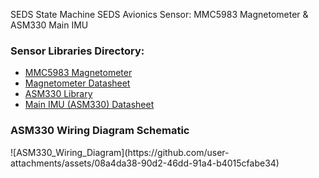 SEDS State Machine
SEDS Avionics Sensor: MMC5983 Magnetometer & ASM330 Main IMU

<h3>Sensor Libraries Directory:</h3>
<ul>
  <li><a href="https://github.com/sparkfun/SparkFun_MMC5983MA_Magnetometer_Arduino_Library/tree/main" target="_blank">MMC5983 Magnetometer</a></li>
  <li><a href="https://www.memsic.com/Public/Uploads/uploadfile/files/20220119/MMC5983MADatasheetRevA.pdf">Magnetometer Datasheet</a></li>
  <li><a href="https://github.com/stm32duino/ASM330LHH/tree/main" target="_blank">ASM330 Library</a></li>
  <li><a href="https://www.st.com/resource/en/datasheet/asm330lhh.pdf">Main IMU (ASM330) Datasheet</a></li>
</ul>

<h3>ASM330 Wiring Diagram Schematic</h3>
![ASM330_Wiring_Diagram](https://github.com/user-attachments/assets/08a4da38-90d2-46dd-91a4-b4015cfabe34)